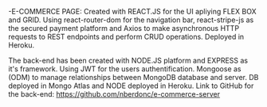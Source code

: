-E-COMMERCE PAGE: Created with REACT.JS for the UI apliying FLEX BOX and GRID.
Using react-router-dom for the navigation bar, react-stripe-js as the secured payment platform and Axios to make asynchronous HTTP requests to REST endpoints and perform CRUD operations.
Deployed in Heroku.

The back-end has been created with NODE.JS platform and EXPRESS as it's framework.
Using JWT for the users authentification.
Mongoose as (ODM) to manage relationships between MongoDB database and server.
DB deployed in Mongo Atlas and NODE deployed in Heroku.
Link to GitHub for the back-end: https://github.com/nberdonc/e-commerce-server



